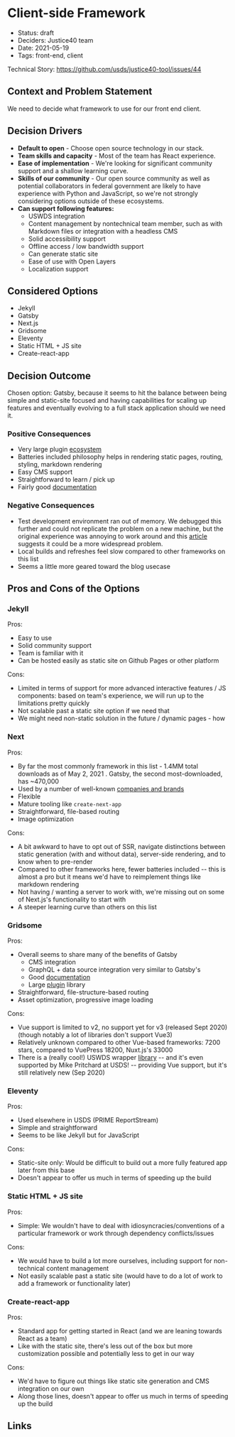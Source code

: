 # Client-side Framework

- Status: draft
- Deciders: Justice40 team
- Date: 2021-05-19
- Tags: front-end, client

Technical Story: https://github.com/usds/justice40-tool/issues/44

## Context and Problem Statement

We need to decide what framework to use for our front end client.

## Decision Drivers <!-- optional -->

- **Default to open** - Choose open source technology in our stack.
- **Team skills and capacity** - Most of the team has React experience.
- **Ease of implementation** - We're looking for significant community support and a shallow learning curve.
- **Skills of our community** - Our open source community as well as potential collaborators in federal government are likely to have experience with Python and JavaScript, so we're not strongly considering options outside of these ecosystems.
- **Can support following features:**
  - USWDS integration
  - Content management by nontechnical team member, such as with Markdown files or integration with a headless CMS
  - Solid accessibility support
  - Offline access / low bandwidth support
  - Can generate static site
  - Ease of use with Open Layers
  - Localization support

## Considered Options

- Jekyll
- Gatsby
- Next.js
- Gridsome
- Eleventy
- Static HTML + JS site
- Create-react-app

## Decision Outcome

Chosen option: Gatsby, because it seems to hit the balance between being simple and static-site focused and having capabilities for scaling up features and eventually evolving to a full stack application should we need it.

### Positive Consequences <!-- optional -->

- Very large plugin [ecosystem](https://www.gatsbyjs.com/plugins)
- Batteries included philosophy helps in rendering static pages, routing, styling, markdown rendering
- Easy CMS support
- Straightforward to learn / pick up
- Fairly good [documentation](https://www.gatsbyjs.com/docs)

### Negative Consequences <!-- optional -->
<!-- markdown-link-check-disable -->
- Test development environment ran out of memory. We debugged this further and could not replicate the problem on a new machine, but the original experience was annoying to work around and this [article](https://support.gatsbyjs.com/hc/en-us/articles/360053096273-Why-did-I-hit-Out-of-Memory-errors-) suggests it could be a more widespread problem.
- Local builds and refreshes feel slow compared to other frameworks on this list
- Seems a little more geared toward the blog usecase
<!-- markdown-link-check-enable -->
## Pros and Cons of the Options

### Jekyll

Pros:

- Easy to use
- Solid community support
- Team is familiar with it
- Can be hosted easily as static site on Github Pages or other platform

Cons:

- Limited in terms of support for more advanced interactive features / JS components: based on team's experience, we will run up to the limitations pretty quickly
- Not scalable past a static site option if we need that
- We might need non-static solution in the future / dynamic pages - how

### Next

Pros:

- By far the most commonly framework in this list - 1.4MM total downloads as of May 2, 2021 . Gatsby, the second most-downloaded, has ~470,000
- Used by a number of well-known [companies and brands](https://nextjs.org/showcase)
- Flexible
- Mature tooling like `create-next-app`
- Straightforward, file-based routing
- Image optimization

Cons:

- A bit awkward to have to opt out of SSR, navigate distinctions between static generation (with and without data), server-side rendering, and to know when to pre-render
- Compared to other frameworks here, fewer batteries included -- this is almost a pro but it means we'd have to reimplement things like markdown rendering
- Not having / wanting a server to work with, we're missing out on some of Next.js's functionality to start with
- A steeper learning curve than others on this list

### Gridsome

Pros:

- Overall seems to share many of the benefits of Gatsby
  - CMS integration
  - GraphQL + data source integration very similar to Gatsby's
  - Good [documentation](https://gridsome.org/docs/)
  - Large [plugin](https://gridsome.org/plugins/) library
- Straightforward, file-structure-based routing
- Asset optimization, progressive image loading

Cons:

- Vue support is limited to v2, no support yet for v3 (released Sept 2020) (though notably a lot of libraries don't support Vue3)
- Relatively unknown compared to other Vue-based frameworks: 7200 stars, compared to VuePress 18200, Nuxt.js's 33000
- There is a (really cool!) USWDS wrapper [library](https://github.com/usds/uswds-vue) -- and it's even supported by Mike Pritchard at USDS! -- providing Vue support, but it's still relatively new (Sep 2020)

### Eleventy

Pros:
- Used elsewhere in USDS (PRIME ReportStream)
- Simple and straightforward
- Seems to be like Jekyll but for JavaScript

Cons:
- Static-site only: Would be difficult to build out a more fully featured app later from this base
- Doesn't appear to offer us much in terms of speeding up the build

### Static HTML + JS site

Pros:

- Simple: We wouldn't have to deal with idiosyncracies/conventions of a particular framework or work through dependency conflicts/issues

Cons:

- We would have to build a lot more ourselves, including support for non-technical content management
- Not easily scalable past a static site (would have to do a lot of work to add a framework or functionality later)

### Create-react-app

Pros:
- Standard app for getting started in React (and we are leaning towards React as a team)
- Like with the static site, there's less out of the box but more customization possible and potentially less to get in our way

Cons:
- We'd have to figure out things like static site generation and CMS integration on our own
- Along those lines, doesn't appear to offer us much in terms of speeding up the build

## Links <!-- optional -->
